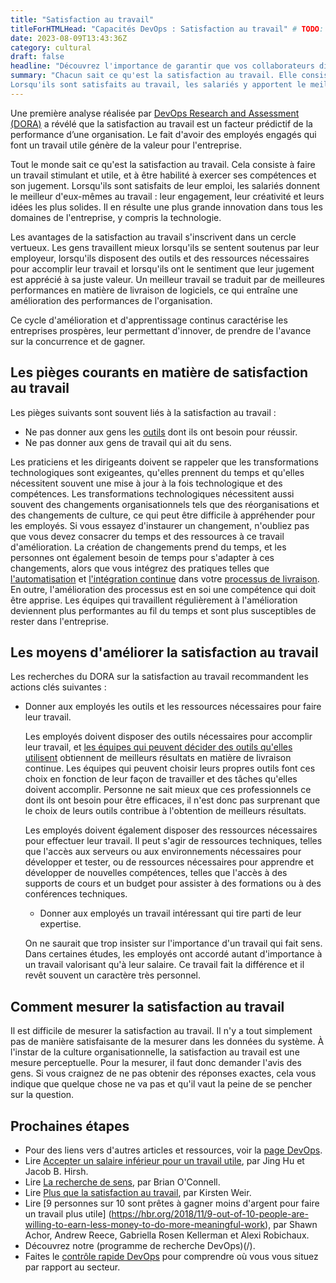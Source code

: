 ```yaml
---
title: "Satisfaction au travail"
titleForHTMLHead: "Capacités DevOps : Satisfaction au travail" # TODO: can we DRY this out?
date: 2023-08-09T13:43:36Z
category: cultural
draft: false
headline: "Découvrez l'importance de garantir que vos collaborateurs disposent des outils et des ressources nécessaires à leur travail ainsi que la nécessité de faire bon usage de leurs compétences et de leurs aptitudes."
summary: "Chacun sait ce qu'est la satisfaction au travail. Elle consiste à faire un travail stimulant et utile, et à être habilité à exercer ses compétences et son jugement.
Lorsqu'ils sont satisfaits au travail, les salariés y apportent le meilleur d'eux-mêmes : leur engagement, leur créativité et leurs idées les plus solides."
---
```


Une première analyse réalisée par [DevOps Research and Assessment (DORA)](https://dora.dev) a révélé que la satisfaction au travail est un facteur prédictif de la performance d’une organisation. Le fait d'avoir des employés engagés qui font un travail utile génère de la valeur pour l'entreprise.

Tout le monde sait ce qu'est la satisfaction au travail. Cela consiste à faire un travail stimulant et utile, et à être habilité à exercer ses compétences et son jugement. Lorsqu'ils sont satisfaits de leur emploi, les salariés donnent le meilleur d'eux-mêmes au travail : leur engagement, leur créativité et leurs idées les plus solides. Il en résulte une plus grande innovation dans tous les domaines de l'entreprise, y compris la technologie.

Les avantages de la satisfaction au travail s'inscrivent dans un cercle vertueux. Les gens travaillent mieux lorsqu'ils se sentent soutenus par leur employeur, lorsqu'ils disposent des outils et des ressources nécessaires pour accomplir leur travail et lorsqu'ils ont le sentiment que leur jugement est apprécié à sa juste valeur. Un meilleur travail se traduit par de meilleures performances en matière de livraison de logiciels, ce qui entraîne une amélioration des performances de l'organisation.

Ce cycle d'amélioration et d'apprentissage continus caractérise les entreprises prospères, leur permettant d'innover, de prendre de l'avance sur la concurrence et de gagner.

## Les pièges courants en matière de satisfaction au travail

Les pièges suivants sont souvent liés à la satisfaction au travail :

- Ne pas donner aux gens les [outils](/devops-capabilities/technical/teams-empowered-to-choose-tools) dont ils ont besoin pour réussir.
- Ne pas donner aux gens de travail qui ait du sens.

Les praticiens et les dirigeants doivent se rappeler que les transformations technologiques sont exigeantes, qu'elles prennent du temps et qu'elles nécessitent souvent une mise à jour à la fois technologique et des compétences. Les transformations technologiques nécessitent aussi souvent des changements organisationnels tels que des réorganisations et des changements de culture, ce qui peut être difficile à appréhender pour les employés. Si vous essayez d'instaurer un changement, n'oubliez pas que vous devez consacrer du temps et des ressources à ce travail d'amélioration. La création de changements prend du temps, et les personnes ont également besoin de temps pour s'adapter à ces changements, alors que vous intégrez des pratiques telles que [l'automatisation](/devops-capabilities/technical/test-automation) et [l'intégration continue](/devops-capabilities/technical/continuous-integration) dans votre [processus de livraison](/devops-capabilities/technical/deployment-automation).
En outre, l'amélioration des processus est en soi une compétence qui doit être apprise.
Les équipes qui travaillent régulièrement à l'amélioration deviennent plus performantes au fil du temps et sont plus susceptibles de rester dans l'entreprise.

## Les moyens d'améliorer la satisfaction au travail

Les recherches du DORA sur la satisfaction au travail recommandent les actions clés suivantes :

- Donner aux employés les outils et les ressources nécessaires pour faire leur travail.

    Les employés doivent disposer des outils nécessaires pour accomplir leur travail, et [les équipes qui peuvent décider des outils qu'elles utilisent](/devops-capabilities/technical/teams-empowered-to-choose-tools) obtiennent de meilleurs résultats en matière de livraison continue. Les équipes qui peuvent choisir leurs propres outils font ces choix en fonction de leur façon de travailler et des tâches qu'elles doivent accomplir. Personne ne sait mieux que ces professionnels ce dont ils ont besoin pour être efficaces, il n'est donc pas surprenant que le choix de leurs outils contribue à l'obtention de meilleurs résultats.

    Les employés doivent également disposer des ressources nécessaires pour effectuer leur travail. Il peut s'agir de ressources techniques, telles que l'accès aux serveurs ou aux environnements nécessaires pour développer et tester, ou de ressources nécessaires pour apprendre et développer de nouvelles compétences, telles que l'accès à des supports de cours et un budget pour assister à des formations ou à des conférences techniques.

    - Donner aux employés un travail intéressant qui tire parti de leur expertise.

    On ne saurait que trop insister sur l'importance d'un travail qui fait sens. Dans certaines études, les employés ont accordé autant d'importance à un travail valorisant qu'à leur salaire. Ce travail fait la différence et il revêt souvent un caractère très personnel.

## Comment mesurer la satisfaction au travail

Il est difficile de mesurer la satisfaction au travail. Il n'y a tout simplement pas de manière satisfaisante de la mesurer dans les données du système. À l'instar de la culture organisationnelle, la satisfaction au travail est une mesure perceptuelle. Pour la mesurer, il faut donc demander l'avis des gens. Si vous craignez de ne pas obtenir des réponses exactes, cela vous indique que quelque chose ne va pas et qu'il vaut la peine de se pencher sur la question.

## Prochaines étapes

- Pour des liens vers d'autres articles et ressources, voir la [page DevOps](https://cloud.google.com/devops).
- Lire [Accepter un salaire inférieur pour un travail utile](https://www.frontiersin.org/articles/10.3389/fpsyg.2017.01649/full), par Jing Hu et Jacob B. Hirsh.
- Lire [La recherche de sens](https://www.shrm.org/hr-today/news/all-things-work/pages/the-search-for-meaning.aspx), par Brian O'Connell.
- Lire [Plus que la satisfaction au travail](https://www.apa.org/monitor/2013/12/job-satisfaction), par Kirsten Weir.
- Lire [9 personnes sur 10 sont prêtes à gagner moins d'argent pour faire un travail plus utile] (https://hbr.org/2018/11/9-out-of-10-people-are-willing-to-earn-less-money-to-do-more-meaningful-work), par Shawn Achor, Andrew Reece, Gabriella Rosen Kellerman et Alexi Robichaux.
- Découvrez notre (programme de recherche DevOps)(/).
- Faites le [contrôle rapide DevOps](/quickcheck/) pour comprendre où vous vous situez par rapport au secteur.